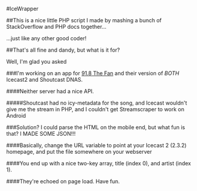 #IceWrapper

##This is a nice little PHP script I made by mashing a bunch of StackOverflow and PHP docs together...

...just like any other good coder!

##That's all fine and dandy, but what is it for?

Well, I'm glad you asked

###I'm working on an app for [91.8 The Fan](http://918thefan.com/) and their version of *BOTH* Icecast2 and Shoutcast DNAS.

####Neither server had a nice API.

#####Shoutcast had no icy-metadata for the song, and Icecast wouldn't give me the stream in PHP, and I couldn't get Streamscraper to work on Android

###Solution? I could parse the HTML on the mobile end, but what fun is that? I MADE SOME JSON!!!

####Basically, change the URL variable to point at your Icecast 2 (2.3.2) homepage, and put the file somewhere on your webserver

####You end up with a nice two-key array, title (index 0), and artist (index 1).

####They're echoed on page load. Have fun.